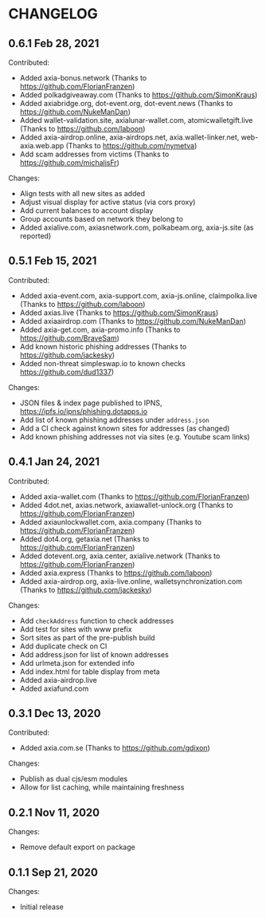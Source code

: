 # CHANGELOG

## 0.6.1 Feb 28, 2021

Contributed:

- Added axia-bonus.network (Thanks to https://github.com/FlorianFranzen)
- Added polkadgiveaway.com (Thanks to https://github.com/SimonKraus)
- Added axiabridge.org, dot-event.org, dot-event.news (Thanks to https://github.com/NukeManDan)
- Added wallet-validation.site, axialunar-wallet.com, atomicwalletgift.live (Thanks to https://github.com/laboon)
- Added axia-airdrop.online, axia-airdrops.net, axia.wallet-linker.net, web-axia.web.app (Thanks to https://github.com/nymetva)
- Add scam addresses from victims (Thanks to https://github.com/michalisFr)

Changes:

- Align tests with all new sites as added
- Adjust visual display for active status (via cors proxy)
- Add current balances to account display
- Group accounts based on network they belong to
- Added axialive.com, axiasnetwork.com, polkabeam.org, axia-js.site (as reported)


## 0.5.1 Feb 15, 2021

Contributed:

- Added axia-event.com, axia-support.com, axia-js.online, claimpolka.live (Thanks to https://github.com/laboon)
- Added axias.live (Thanks to https://github.com/SimonKraus)
- Added axiaairdrop.com (Thanks to https://github.com/NukeManDan)
- Added axia-get.com, axia-promo.info (Thanks to https://github.com/BraveSam)
- Add known historic phishing addresses (Thanks to https://github.com/jackesky)
- Added non-threat simpleswap.io to known checks https://github.com/dud1337)

Changes:

- JSON files & index page published to IPNS, https://ipfs.io/ipns/phishing.dotapps.io
- Add list of known phishing addresses under `address.json`
- Add a CI check against known sites for addresses (as changed)
- Add known phishing addresses not via sites (e.g. Youtube scam links)


## 0.4.1 Jan 24, 2021

Contributed:

- Added axia-wallet.com (Thanks to https://github.com/FlorianFranzen)
- Added 4dot.net, axias.network, axiawallet-unlock.org (Thanks to https://github.com/FlorianFranzen)
- Added axiaunlockwallet.com, axia.company (Thanks to https://github.com/FlorianFranzen)
- Added dot4.org, getaxia.net (Thanks to https://github.com/FlorianFranzen)
- Added dotevent.org, axia.center, axialive.network (Thanks to https://github.com/FlorianFranzen)
- Added axia.express (Thanks to https://github.com/laboon)
- Added axia-airdrop.org, axia-live.online, walletsynchronization.com (Thanks to https://github.com/jackesky)

Changes:

- Add `checkAddress` function to check addresses
- Add test for sites with www prefix
- Sort sites as part of the pre-publish build
- Add duplicate check on CI
- Add address.json for list of known addresses
- Add urlmeta.json for extended info
- Add index.html for table display from meta
- Added axia-airdrop.live
- Added axiafund.com


## 0.3.1 Dec 13, 2020

Contributed:

- Added axia.com.se (Thanks to https://github.com/gdixon)

Changes:

- Publish as dual cjs/esm modules
- Allow for list caching, while maintaining freshness


## 0.2.1 Nov 11, 2020

Changes:

- Remove default export on package


## 0.1.1 Sep 21, 2020

Changes:

- Initial release
